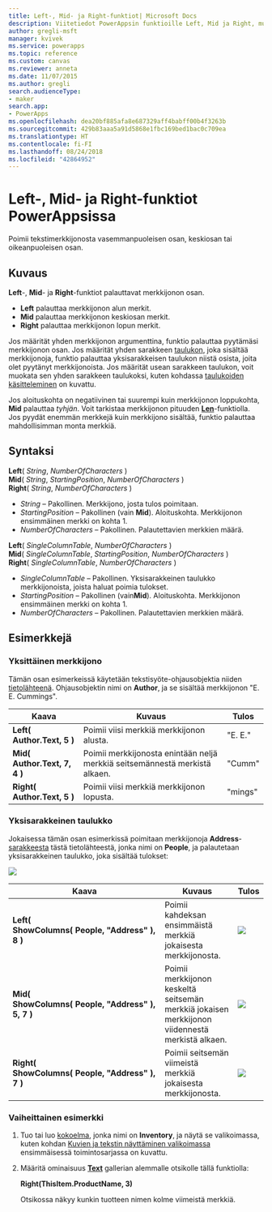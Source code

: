 ```yaml
---
title: Left-, Mid- ja Right-funktiot| Microsoft Docs
description: Viitetiedot PowerAppsin funktioille Left, Mid ja Right, mukaan lukien syntaksi ja esimerkit
author: gregli-msft
manager: kvivek
ms.service: powerapps
ms.topic: reference
ms.custom: canvas
ms.reviewer: anneta
ms.date: 11/07/2015
ms.author: gregli
search.audienceType:
- maker
search.app:
- PowerApps
ms.openlocfilehash: dea20bf885afa8e687329aff4babff00b4f3263b
ms.sourcegitcommit: 429b83aaa5a91d5868e1fbc169bed1bac0c709ea
ms.translationtype: HT
ms.contentlocale: fi-FI
ms.lasthandoff: 08/24/2018
ms.locfileid: "42864952"
---
```

# <a name="left-mid-and-right-functions-in-powerapps"></a>Left-, Mid- ja Right-funktiot PowerAppsissa
Poimii tekstimerkkijonosta vasemmanpuoleisen osan, keskiosan tai oikeanpuoleisen osan.

## <a name="description"></a>Kuvaus
**Left**-, **Mid**- ja **Right**-funktiot palauttavat merkkijonon osan.

* **Left** palauttaa merkkijonon alun merkit.
* **Mid** palauttaa merkkijonon keskiosan merkit.
* **Right** palauttaa merkkijonon lopun merkit.

Jos määrität yhden merkkijonon argumenttina, funktio palauttaa pyytämäsi merkkijonon osan. Jos määrität yhden sarakkeen [taulukon](../working-with-tables.md), joka sisältää merkkijonoja, funktio palauttaa yksisarakkeisen taulukon niistä osista, joita olet pyytänyt merkkijonoista. Jos määrität usean sarakkeen taulukon, voit muokata sen yhden sarakkeen taulukoksi, kuten kohdassa [taulukoiden käsitteleminen](../working-with-tables.md) on kuvattu.

Jos aloituskohta on negatiivinen tai suurempi kuin merkkijonon loppukohta, **Mid** palauttaa *tyhjän*.  Voit tarkistaa merkkijonon pituuden **[Len](function-len.md)**-funktiolla. Jos pyydät enemmän merkkejä kuin merkkijono sisältää, funktio palauttaa mahdollisimman monta merkkiä.

## <a name="syntax"></a>Syntaksi
**Left**( *String*, *NumberOfCharacters* )<br>**Mid**( *String*, *StartingPosition*, *NumberOfCharacters* )<br>**Right**( *String*, *NumberOfCharacters* )

* *String* – Pakollinen. Merkkijono, josta tulos poimitaan.
* *StartingPosition*  – Pakollinen (vain **Mid**).  Aloituskohta.  Merkkijonon ensimmäinen merkki on kohta 1.
* *NumberOfCharacters*  – Pakollinen.  Palautettavien merkkien määrä.

**Left**( *SingleColumnTable*, *NumberOfCharacters* )<br>**Mid**( *SingleColumnTable*, *StartingPosition*, *NumberOfCharacters* )<br>**Right**( *SingleColumnTable*, *NumberOfCharacters* )

* *SingleColumnTable* – Pakollinen. Yksisarakkeinen taulukko merkkijonoista, joista haluat poimia tulokset.
* *StartingPosition*  – Pakollinen (vain**Mid**).  Aloituskohta.  Merkkijonon ensimmäinen merkki on kohta 1.
* *NumberOfCharacters*  – Pakollinen.  Palautettavien merkkien määrä.

## <a name="examples"></a>Esimerkkejä
### <a name="single-string"></a>Yksittäinen merkkijono
Tämän osan esimerkeissä käytetään tekstisyöte-ohjausobjektia niiden [tietolähteenä](../working-with-data-sources.md). Ohjausobjektin nimi on **Author**, ja se sisältää merkkijonon "E. E. Cummings".

| Kaava | Kuvaus | Tulos |
| --- | --- | --- |
| **Left( Author.Text, 5 )** |Poimii viisi merkkiä merkkijonon alusta. |"E. E." |
| **Mid( Author.Text, 7, 4 )** |Poimii merkkijonosta enintään neljä merkkiä seitsemännestä merkistä alkaen. |"Cumm" |
| **Right( Author.Text, 5 )** |Poimii viisi merkkiä merkkijonon lopusta. |"mings" |

### <a name="single-column-table"></a>Yksisarakkeinen taulukko
Jokaisessa tämän osan esimerkissä poimitaan merkkijonoja **Address**-[sarakkeesta](../working-with-tables.md#columns) tästä tietolähteestä, jonka nimi on **People**, ja palautetaan yksisarakkeinen taulukko, joka sisältää tulokset:

![](media/function-left-mid-right/people-table.png)

| Kaava | Kuvaus | Tulos |
| --- | --- | --- |
| **Left( ShowColumns(&nbsp;People,&nbsp;"Address"&nbsp;), 8 )** |Poimii kahdeksan ensimmäistä merkkiä jokaisesta merkkijonosta. |<style> img { max-width: none } </style> ![](media/function-left-mid-right/people-table-left.png) |
| **Mid( ShowColumns(&nbsp;People,&nbsp;"Address"&nbsp;), 5, 7 )** |Poimii merkkijonon keskeltä seitsemän merkkiä jokaisen merkkijonon viidennestä merkistä alkaen. |![](media/function-left-mid-right/people-table-mid.png) |
| **Right( ShowColumns(&nbsp;People,&nbsp;"Address"&nbsp;), 7 )** |Poimii seitsemän viimeistä merkkiä jokaisesta merkkijonosta. |![](media/function-left-mid-right/people-table-right.png) |

### <a name="step-by-step-example"></a>Vaiheittainen esimerkki
1. Tuo tai luo [kokoelma](../working-with-data-sources.md#collections), jonka nimi on **Inventory**, ja näytä se valikoimassa, kuten kohdan [Kuvien ja tekstin näyttäminen valikoimassa](../show-images-text-gallery-sort-filter.md) ensimmäisessä toimintosarjassa on kuvattu.
2. Määritä ominaisuus **[Text](../controls/properties-core.md)** gallerian alemmalle otsikolle tällä funktiolla:
   
    **Right(ThisItem.ProductName, 3)**
   
    Otsikossa näkyy kunkin tuotteen nimen kolme viimeistä merkkiä.

